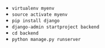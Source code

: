 - `virtualenv myenv`
- `source activate myenv`
- `pip install django`
- `django-admin startproject backend`
- `cd backend`
- `python manage.py runserver`
